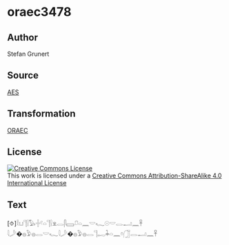 # oraec3478

## Author

Stefan Grunert

## Source

[AES](https://github.com/simondschweitzer/aes)

## Transformation

[ORAEC](https://oraec.github.io/)

## License

<a rel="license" href="http://creativecommons.org/licenses/by-sa/4.0/"><img alt="Creative Commons License" style="border-width:0" src="https://i.creativecommons.org/l/by-sa/4.0/88x31.png" /></a><br />This work is licensed under a <a rel="license" href="http://creativecommons.org/licenses/by-sa/4.0/">Creative Commons Attribution-ShareAlike 4.0 International License</a>

## Text

[⯑]𓎛𓂓𓊹𓍛𓅃𓏶𓍢𓏏𓊹𓍛𓁷𓂋𓋴𓈙𓍔𓏏𓈖𓎟𓆑𓇳𓎟𓂋𓂝𓈖𓋹<br>
𓇋𓌳�𓐍𓅱𓐍𓂋𓎟𓆑𓇋𓌳�𓐍𓅱𓐍𓂋𓊹𓉻𓇓𓏏𓈖𓏌𓃂𓂋𓂝𓈖𓋹<br>
